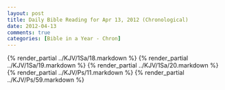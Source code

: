 ```yaml
---
layout: post
title: Daily Bible Reading for Apr 13, 2012 (Chronological)
date: 2012-04-13
comments: true
categories: [Bible in a Year - Chron]
---
```

{% render_partial ../KJV/1Sa/18.markdown %}
{% render_partial ../KJV/1Sa/19.markdown %}
{% render_partial ../KJV/1Sa/20.markdown %}
{% render_partial ../KJV/Ps/11.markdown %}
{% render_partial ../KJV/Ps/59.markdown %}
